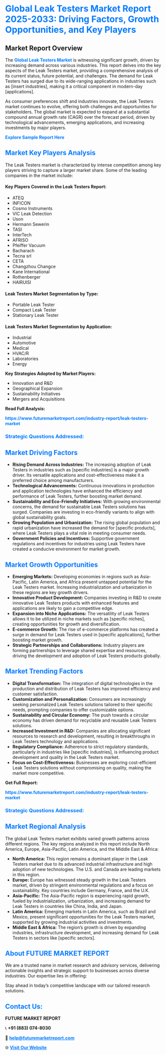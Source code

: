 <h1 style="color: #007BFF;">Global Leak Testers Market Report 2025-2033: Driving Factors, Growth Opportunities, and Key Players</h1>

<section id="overview">
<h2>Market Report Overview</h2>
<p>The <a href="https://www.futuremarketreport.com/industry-report/leak-testers-market" style="color: #007BFF; text-decoration: none;"><strong>Global Leak Testers Market</strong></a> is witnessing significant growth, driven by increasing demand across various industries. This report delves into the key aspects of the Leak Testers market, providing a comprehensive analysis of its current status, future potential, and challenges. The demand for Leak Testers has surged due to its wide-ranging applications in industries such as [insert industries], making it a critical component in modern-day [applications].</p>
<p>As consumer preferences shift and industries innovate, the Leak Testers market continues to evolve, offering both challenges and opportunities for stakeholders. The global market is expected to expand at a substantial compound annual growth rate (CAGR) over the forecast period, driven by technological advancements, emerging applications, and increasing investments by major players.</p>
</section>

<section id="overview">
<p><a href="https://www.futuremarketreport.com/request-sample/reportId=26369" style="color: #007BFF; text-decoration: none;"><strong>Explore Sample Report Here</strong></a></p>
</section>

<section id="key-players">
<h2 style="color: #007BFF;">Market Key Players Analysis</h2>
<p>The Leak Testers market is characterized by intense competition among key players striving to capture a larger market share. Some of the leading companies in the market include:</p>
<h4>Key Players Covered in the Leak Testers Report:</h4>
<ul><li>ATEQ</li><li>INFICON</li><li>Cosmo Instruments</li><li>VIC Leak Detection</li><li>Uson</li><li>Hermann Sewerin</li><li>TASI</li><li>InterTech</li><li>AFRISO</li><li>Pfeiffer Vacuum</li><li>Bacharach</li><li>Tecna srl</li><li>CETA</li><li>Changzhou Changce</li><li>Kane International</li><li>Rothenberger</li><li>HAIRUISI</li></ul>
<h4>Leak Testers Market Segmentation by Type:</h4>
<ul><li>Portable Leak Tester</li><li>Compact Leak Tester</li><li>Stationary Leak Tester</li></ul>

<h4>Leak Testers Market Segmentation by Application:</h4>
<ul><li>Industrial</li><li>Automotive</li><li>Medical</li><li>HVAC/R</li><li>Laboratories</li><li>Energy</li></ul>
<p><strong>Key Strategies Adopted by Market Players:</strong></p>
<ul>
<li>Innovation and R&D</li>
<li>Geographical Expansion</li>
<li>Sustainability Initiatives</li>
<li>Mergers and Acquisitions</li>
</ul>
</section>

<section>
<p><strong>Read Full Analysis: </strong></p><a href="https://www.futuremarketreport.com/industry-report/leak-testers-market" style="color: #007BFF; text-decoration: none;"><strong>https://www.futuremarketreport.com/industry-report/leak-testers-market</strong></a>
<h3 style="color: #007BFF;">Strategic Questions Addressed:</h3>
</section>

<section id="driving-factors">
<h2 style="color: #007BFF;">Market Driving Factors</h2>
<ul>
<li><strong>Rising Demand Across Industries:</strong> The increasing adoption of Leak Testers in industries such as [specific industries] is a major growth driver. Its versatile applications and cost-effectiveness make it a preferred choice among manufacturers.</li>
<li><strong>Technological Advancements:</strong> Continuous innovations in production and application technologies have enhanced the efficiency and performance of Leak Testers, further boosting market demand.</li>
<li><strong>Sustainability and Eco-Friendly Initiatives:</strong> With growing environmental concerns, the demand for sustainable Leak Testers solutions has surged. Companies are investing in eco-friendly variants to align with global sustainability goals.</li>
<li><strong>Growing Population and Urbanization:</strong> The rising global population and rapid urbanization have increased the demand for [specific products], where Leak Testers plays a vital role in meeting consumer needs.</li>
<li><strong>Government Policies and Incentives:</strong> Supportive government regulations and incentives for industries using Leak Testers have created a conducive environment for market growth.</li>
</ul>
</section>

<section id="growth-opportunities">
<h2 style="color: #007BFF;">Market Growth Opportunities</h2>
<ul>
<li><strong>Emerging Markets:</strong> Developing economies in regions such as Asia-Pacific, Latin America, and Africa present untapped potential for the Leak Testers market. Increasing industrialization and urbanization in these regions are key growth drivers.</li>
<li><strong>Innovative Product Development:</strong> Companies investing in R&D to create innovative Leak Testers products with enhanced features and applications are likely to gain a competitive edge.</li>
<li><strong>Expansion into Niche Applications:</strong> The versatility of Leak Testers allows it to be utilized in niche markets such as [specific niches], creating opportunities for growth and diversification.</li>
<li><strong>E-commerce Growth:</strong> The rise of e-commerce platforms has created a surge in demand for Leak Testers used in [specific applications], further boosting market growth.</li>
<li><strong>Strategic Partnerships and Collaborations:</strong> Industry players are forming partnerships to leverage shared expertise and resources, driving the development and adoption of Leak Testers products globally.</li>
</ul>
</section>

<section id="trending-factors">
<h2 style="color: #007BFF;">Market Trending Factors</h2>
<ul>
<li><strong>Digital Transformation:</strong> The integration of digital technologies in the production and distribution of Leak Testers has improved efficiency and customer satisfaction.</li>
<li><strong>Customization and Personalization:</strong> Consumers are increasingly seeking personalized Leak Testers solutions tailored to their specific needs, prompting companies to offer customizable options.</li>
<li><strong>Sustainability and Circular Economy:</strong> The push towards a circular economy has driven demand for recyclable and reusable Leak Testers solutions.</li>
<li><strong>Increased Investment in R&D:</strong> Companies are allocating significant resources to research and development, resulting in breakthroughs in Leak Testers technology and applications.</li>
<li><strong>Regulatory Compliance:</strong> Adherence to strict regulatory standards, particularly in industries like [specific industries], is influencing product development and quality in the Leak Testers market.</li>
<li><strong>Focus on Cost-Effectiveness:</strong> Businesses are exploring cost-efficient Leak Testers solutions without compromising on quality, making the market more competitive.</li>
</ul>
</section>

<section>
<p><strong>Get Full Report: </strong></p><a href="https://www.futuremarketreport.com/industry-report/leak-testers-market" style="color: #007BFF; text-decoration: none;"><strong>https://www.futuremarketreport.com/industry-report/leak-testers-market</strong></a>
<h3 style="color: #007BFF;">Strategic Questions Addressed:</h3>
</section>


<section id="regional-analysis">
<h2 style="color: #007BFF;">Market Regional Analysis</h2>
<p>The global Leak Testers market exhibits varied growth patterns across different regions. The key regions analyzed in this report include North America, Europe, Asia-Pacific, Latin America, and the Middle East & Africa:</p>
<ul>
<li><strong>North America:</strong> This region remains a dominant player in the Leak Testers market due to its advanced industrial infrastructure and high adoption of new technologies. The U.S. and Canada are leading markets in this region.</li>
<li><strong>Europe:</strong> Europe has witnessed steady growth in the Leak Testers market, driven by stringent environmental regulations and a focus on sustainability. Key countries include Germany, France, and the U.K.</li>
<li><strong>Asia-Pacific:</strong> The Asia-Pacific region is experiencing rapid growth, fueled by industrialization, urbanization, and increasing demand for Leak Testers in countries like China, India, and Japan.</li>
<li><strong>Latin America:</strong> Emerging markets in Latin America, such as Brazil and Mexico, present significant opportunities for the Leak Testers market, supported by growing industrial activities and investments.</li>
<li><strong>Middle East & Africa:</strong> The region’s growth is driven by expanding industries, infrastructure development, and increasing demand for Leak Testers in sectors like [specific sectors].</li>
</ul>
</section>

<footer>
<h2 style="color: #007BFF;">About FUTURE MARKET REPORT</h2>
<p>We are a trusted name in market research and advisory services, delivering actionable insights and strategic support to businesses across diverse industries. Our expertise lies in offering:</p>

<p>Stay ahead in today’s competitive landscape with our tailored research solutions.</p>

<h2 style="color: #007BFF;">Contact Us:</h2>
<p><strong>FUTURE MARKET REPORT</strong></p>
<p>📞 <strong>+91 (883) 074-8030</strong></p>
<p>📧 <strong><a href="mailto:help@futuremarketreport.com" style="color: #007BFF;">help@futuremarketreport.com</a></strong></p>
<p>🌐 <strong><a href="https://www.futuremarketreport.com/" style="color: #007BFF;">Visit Our Website</a></strong></p>
</footer>